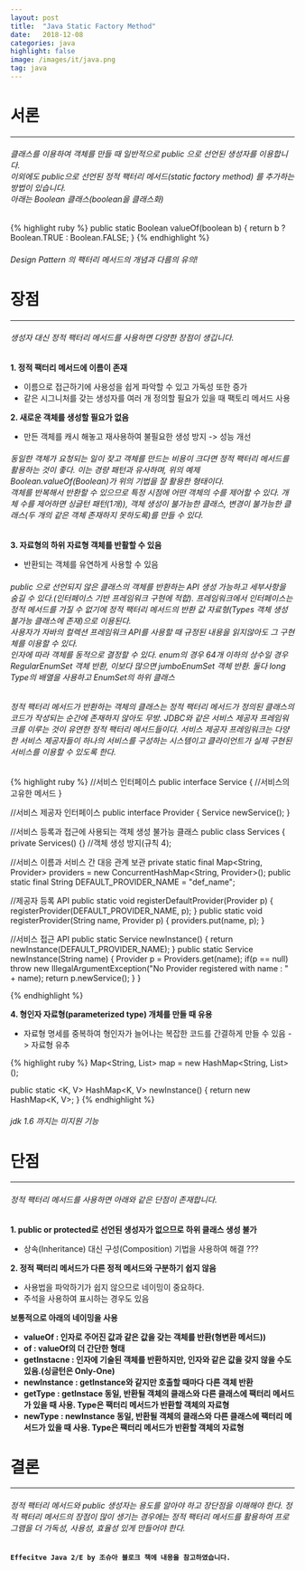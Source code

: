 ```yaml
---
layout: post
title:  "Java Static Factory Method"
date:   2018-12-08
categories: java
highlight: false
image: /images/it/java.png
tag: java
---
```


# 서론
---------------------
###### 클래스를 이용하여 객체를 만들 때 일반적으로 public 으로 선언된 생성자를 이용합니다.<br>이외에도 public으로 선언된 정적 팩터리 메서드(static factory method) 를 추가하는 방법이 있습니다.<br>아래는 Boolean 클래스(boolean을 클래스화)
{% highlight ruby %}
public static Boolean valueOf(boolean b) {
  return b ? Boolean.TRUE : Boolean.FALSE;
}
{% endhighlight %}
###### Design Pattern 의 팩터리 메서드의 개념과 다름의 유의!


# 장점
---------------------
###### 생성자 대신 정적 팩터리 메서드를 사용하면 다양한 장점이 생깁니다.

**1. 정적 팩터리 메서드에 이름이 존재**
* 이름으로 접근하기에 사용성을 쉽게 파악할 수 있고 가독성 또한 증가
* 같은 시그니처를 갖는 생성자를 여러 개 정의할 필요가 있을 때 팩토리 메서드 사용


**2. 새로운 객체를 생성할 필요가 없음**
* 만든 객체를 캐시 해놓고 재사용하여 불필요한 생성 방지 -> 성능 개선

###### 동일한 객체가 요청되는 일이 잦고 객체를 만드는 비용이 크다면 정적 팩터리 메서드를 활용하는 것이 좋다. 이는 경량 패턴과 유사하며, 위의 예제 Boolean.valueOf(Boolean)가 위의 기법을 잘 활용한 형태이다.<br>객체를 반복해서 반환할 수 있으므로 특정 시점에 어떤 객체의 수를 제어할 수 있다. 개체 수를 제어하면 싱글턴 패턴(1개)), 객체 생성이 불가능한 클래스, 변경이 불가능한 클래스(두 개의 같은 객체 존재하지 못하도록)를 만들 수 있다.

**3. 자료형의 하위 자료형 객체를 반활할 수 있음**
* 반환되는 객체를 유연하게 사용할 수 있음

###### public 으로 선언되지 않은 클래스의 객체를 반환하는 API 생성 가능하고 세부사항을 숨길 수 있다.(인터페이스 기반 프레임워크 구현에 적합). 프레임워크에서 인터페이스는 정적 메서드를 가질 수 없기에 정적 팩터리 메서드의 반환 값 자료형(Types 객체 생성 불가능 클래스에 존재)으로 이용된다.<br>사용자가 자바의 컬렉션 프레임워크 API를 사용할 때 규정된 내용을 읽지않아도 그 구현체를 이용할 수 있다.<br>인자에 따라 객체를 동적으로 결정할 수 있다. enum의 경우 64개 이하의 상수일 경우 RegularEnumSet 객체 반환, 이보다 많으면 jumboEnumSet 객체 반환. 둘다 long Type의 배열을 사용하고 EnumSet의 하위 클래스

###### 정적 팩터리 메서드가 반환하는 객체의 클래스는 정적 팩터리 메서드가 정의된 클래스의 코드가 작성되는 순간에 존재하지 않아도 무방. JDBC와 같은 서비스 제공자 프레임워크를 이루는 것이 유연한 정적 팩터리 메서드들이다. 서비스 제공자 프레임워크는 다양한 서비스 제공자들이 하나의 서비스를 구성하는 시스템이고 클라이언트가 실제 구현된 서비스를 이용할 수 있도록 한다. 

{% highlight ruby %}
//서비스 인터페이스
public interface Service { //서비스의 고유한 메서드 }

//서비스 제공자 인터페이스
public interface Provider { Service newService(); }

//서비스 등록과 접근에 사용되는 객체 생성 불가능 클래스
public class Services {
  private Services() {} //객체 생성 방지(규칙 4);

  //서비스 이름과 서비스 간 대응 관계 보관
  private static final Map<String, Provider> providers =
   new ConcurrentHashMap<String, Provider>();
  public static final String DEFAULT_PROVIDER_NAME = "def_name";

  //제공자 등록 API
  public static void registerDefaultProvider(Provider p) {
    registerProvider(DEFAULT_PROVIDER_NAME, p);
  }
  public static void registerProvider(String name, Provider p) {
    providers.put(name, p);
  }

  //서비스 접근 API
  public static Service newInstance() {
    return newInstance(DEFAULT_PROVIDER_NAME);
  }
  public static Service newInstance(String name) {
    Provider p = Providers.get(name);
    if(p == null)
      throw new IllegalArgumentException("No Provider registered with name : " + name);
    return p.newService();
  }
}

{% endhighlight %}

**4. 형인자 자료형(parameterized type) 개체를 만들 때 유용**
* 자료형 명세를 중복하여 형인자가 늘어나는 복잡한 코드를 간결하게 만들 수 있음 -> 자료형 유추

{% highlight ruby %}
Map<String, List<String>> map = new HashMap<String, List<String>>();

public static <K, V> HashMap<K, V> newInstance() {
  return new HashMap<K, V>;
}
{% endhighlight %}

###### jdk 1.6 까지는 미지원 기능

# 단점
---------------------
###### 정적 팩터리 메서드를 사용하면 아래와 같은 단점이 존재합니다.

**1. public or protected로 선언된 생성자가 없으므로 하위 클래스 생성 불가**
* 상속(Inheritance) 대신 구성(Composition) 기법을 사용하여 해결 ???

**2. 정적 팩터리 메서드가 다른 정적 메서드와 구분하기 쉽지 않음**
* 사용법을 파악하기가 쉽지 않으므로 네이밍이 중요하다.
* 주석을 사용하여 표시하는 경우도 있음

<b>보통적으로 아래의 네이밍을 사용
* valueOf : 인자로 주어진 값과 같은 값을 갖는 객체를 반환(형변환 메서드))
* of : valueOf의 더 간단한 형태
* getInstacne : 인자에 기술된 객체를 반환하지만, 인자와 같은 값을 갖지 않을 수도 있음.(싱글턴은 Only-One)
* newInstance : getInstance와 같지만 호출할 때마다 다른 객체 반환
* getType : getInstace 동일, 반환될 객체의 클래스와 다른 클래스에 팩터리 메서드가 있을 때 사용. Type은 팩터리 메서드가 반환할 객체의 자료형
* newType : newInstance 동일, 반환될 객체의 클래스와 다른 클래스에 팩터리 메서드가 있을 때 사용. Type은 팩터리 메서드가 반환할 객체의 자료형


# 결론
---------------------
###### 정적 팩터리 메서드와 public 생성자는 용도를 알아야 하고 장단점을 이해해야 한다. 정적 팩터리 메서드의 장점이 많이 생기는 경우에는 정적 팩터리 메서드를 활용하여 프로그램을 더 가독성, 사용성, 효율성 있게 만들어야 한다.



`Effecitve Java 2/E by 조슈아 블로크 책에 내용을 참고하였습니다.`